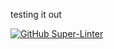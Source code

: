   testing it out



[![GitHub Super-Linter](https://github.com/luziandrade/testdevop2./actions/workflows/superlinter.yml/badge.svg)](https://github.com/marketplace/actions/super-linter) 
